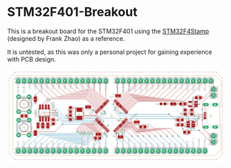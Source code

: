 # STM32F401-Breakout

This is a breakout board for the STM32F401 using the [STM32F4Stamp](https://eleccelerator.com/stm32f4stamp-breakout-board/) (designed by Frank Zhao) as a reference.

It is untested, as this was only a personal project for gaining experience with PCB design.

![board](STM32F401_QFP64_Breakout/board.png)